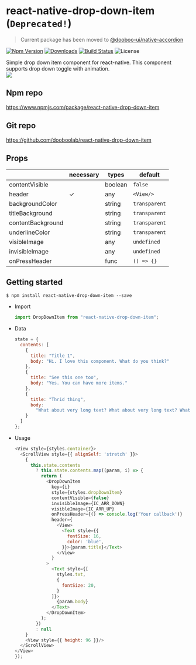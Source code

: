 # react-native-drop-down-item (`Deprecated!`)

> Current package has been moved to [@dooboo-ui/native-accordion](https://www.npmjs.com/package/@dooboo-ui/native-accordion)

[![Npm Version](http://img.shields.io/npm/v/react-native-drop-down-item.svg?style=flat-square)](https://npmjs.org/package/react-native-drop-down-item)
[![Downloads](http://img.shields.io/npm/dm/react-native-drop-down-item.svg?style=flat-square)](https://npmjs.org/package/react-native-drop-down-item)
[![Build Status](https://travis-ci.com/dooboolab/react-native-drop-down-item.svg?branch=master)](https://travis-ci.com/dooboolab/react-native-drop-down-item)
![License](http://img.shields.io/npm/l/react-native-drop-down-item.svg?style=flat-square)

Simple drop down item component for react-native. This component supports drop down toggle with animation.<br/>
<img src="https://user-images.githubusercontent.com/27461460/47951961-a7a7e500-dfab-11e8-9189-86c0eddb6e12.gif"/>

## Npm repo

https://www.npmjs.com/package/react-native-drop-down-item

## Git repo

https://github.com/dooboolab/react-native-drop-down-item

## Props

|                   | necessary | types   | default       |
| ----------------- | --------- | ------- | ------------- |
| contentVisible    |           | boolean | `false`       |
| header            | ✓         | any     | `<View/>`     |
| backgroundColor   |           | string  | `transparent` |
| titleBackground   |           | string  | `transparent` |
| contentBackground |           | string  | `transparent` |
| underlineColor    |           | string  | `transparent` |
| visibleImage      |           | any     | `undefined`   |
| invisibleImage    |           | any     | `undefined`   |
| onPressHeader     |           | func    | `() => {}`    |

## Getting started

`$ npm install react-native-drop-down-item --save`

- Import

  ```javascript
  import DropDownItem from "react-native-drop-down-item";
  ```

- Data

  ```javascript
  state = {
    contents: [
      {
        title: "Title 1",
        body: "Hi. I love this component. What do you think?"
      },
      {
        title: "See this one too",
        body: "Yes. You can have more items."
      },
      {
        title: "Thrid thing",
        body:
          "What about very long text? What about very long text? What about very long text? What about very long text? What about very long text? What about very long text? What about very long text? What about very long text? What about very long text? What about very long text? What about very long text? What about very long text?"
      }
    ]
  };
  ```

- Usage
  ```javascript
  <View style={styles.container}>
    <ScrollView style={{ alignSelf: 'stretch' }}>
      {
        this.state.contents
          ? this.state.contents.map((param, i) => {
            return (
              <DropDownItem
                key={i}
                style={styles.dropDownItem}
                contentVisible={false}
                invisibleImage={IC_ARR_DOWN}
                visibleImage={IC_ARR_UP}
                onPressHeader={() => console.log('Your callback')}
                header={
                  <View>
                    <Text style={{
                      fontSize: 16,
                      color: 'blue',
                    }}>{param.title}</Text>
                  </View>
                }
              >
                <Text style={[
                  styles.txt,
                  {
                    fontSize: 20,
                  }
                ]}>
                  {param.body}
                </Text>
              </DropDownItem>
            );
          })
          : null
      }
      <View style={{ height: 96 }}/>
    </ScrollView>
  </View>
  });
  ```
